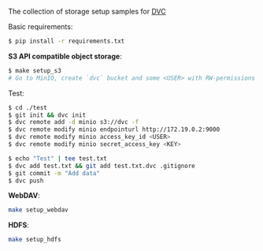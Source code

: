 The collection of storage setup samples for [DVC](https://dvc.org/doc/command-reference/remote/modify)

Basic requirements:
```bash
$ pip install -r requirements.txt
```

__S3 API compatible object storage__:
```bash
$ make setup_s3
# Go to MinIO, create `dvc` bucket and some <USER> with RW-permissions
```
Test:
```bash
$ cd ./test
$ git init && dvc init
$ dvc remote add -d minio s3://dvc -f
$ dvc remote modify minio endpointurl http://172.19.0.2:9000
$ dvc remote modify minio access_key_id <USER>
$ dvc remote modify minio secret_access_key <KEY>

$ echo "Test" | tee test.txt
$ dvc add test.txt && git add test.txt.dvc .gitignore
$ git commit -m "Add data"
$ dvc push
```

__WebDAV__:
```bash
make setup_webdav
```
__HDFS__:
```bash
make setup_hdfs
```

